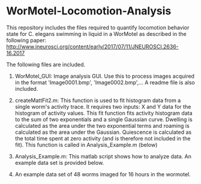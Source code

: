 # WorMotel-Locomotion-Analysis
This repository includes the files required to quantify locomotion behavior state for C. elegans swimming in liquid in a WorMotel as described in the following paper: http://www.jneurosci.org/content/early/2017/07/11/JNEUROSCI.2636-16.2017

The following files are included.

1) WorMotel_GUI: Image analysis GUI.  Use this to process images acquired in the format 'Image0001.bmp', 'Image0002.bmp',...
A readme file is also included.

2) createMattFit2.m: This function is used to fit histogram data from a single worm's activity trace.  It requires two inputs: X and Y data for the histogram of activity values.  This fit function fits activity histogram data to the sum of two exponentials and a single Gaussian curve.  Dwelling is calculated as the area under the two exponential terms and roaming is calculated as the area under the Gaussian.  Quiescence is calculated as the total time spent at zero activity (and is therefore not included in the fit).
This function is called in Analysis_Example.m (below)

3) Analysis_Example.m: This matlab script shows how to analyze data.  An example data set is provided below.

4) An example data set of 48 worms imaged for 16 hours in the wormotel.
